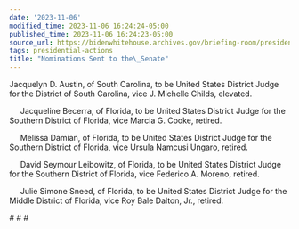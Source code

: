 ```yaml
---
date: '2023-11-06'
modified_time: 2023-11-06 16:24:24-05:00
published_time: 2023-11-06 16:24:23-05:00
source_url: https://bidenwhitehouse.archives.gov/briefing-room/presidential-actions/2023/11/06/nominations-sent-to-the-senate-127/
tags: presidential-actions
title: "Nominations Sent to the\_Senate"
---
```

 
Jacquelyn D. Austin, of South Carolina, to be United States District
Judge for the District of South Carolina, vice J. Michelle Childs,
elevated.

     Jacqueline Becerra, of Florida, to be United States District Judge
for the Southern District of Florida, vice Marcia G. Cooke, retired.

     Melissa Damian, of Florida, to be United States District Judge for
the Southern District of Florida, vice Ursula Namcusi Ungaro, retired.

     David Seymour Leibowitz, of Florida, to be United States District
Judge for the Southern District of Florida, vice Federico A. Moreno,
retired.

     Julie Simone Sneed, of Florida, to be United States District Judge
for the Middle District of Florida, vice Roy Bale Dalton, Jr., retired.

\# \# \#
